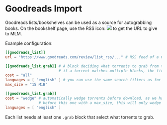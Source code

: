 # Goodreads Import

Goodreads lists/bookshelves can be used as a source for autograbbing books.
On the bookshelf page, use the RSS icon: ![](https://s.gr-assets.com/assets/links/rss-d17345b73ab0388f7a23933239a75efb.gif) to get the URL to give to MLM.

Example configuration:
```toml
[[goodreads_list]]
url = "https://www.goodreads.com/review/list_rss/..." # RSS feed of a Goodreads list

[[goodreads_list.grab]] # A block deciding what torrents to grab from the list,
                        # if a torrent matches multiple blocks, the first one is used
cost = "all"
languages = [ "english" ] # you can use the same search filters as for autograb blocks
max_size = "15 MiB"

[[goodreads_list.grab]]
cost = "wedge" # automatically wedge torrents before download, as we have an cost=all block
               # before this one with a max_size, this will only wedge torrents > 15 MiB
languages = [ "english" ]
```

Each list needs at least one `.grab` block that select what torrents to grab.
